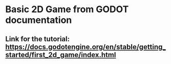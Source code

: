 # Basic 2D Game from GODOT documentation
## Link for the tutorial: https://docs.godotengine.org/en/stable/getting_started/first_2d_game/index.html
